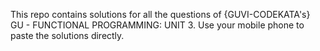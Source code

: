 This repo contains solutions for all the questions of {GUVI-CODEKATA's} GU - FUNCTIONAL PROGRAMMING: UNIT 3.
Use your mobile phone to paste the solutions directly.

